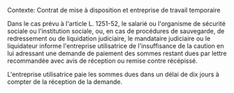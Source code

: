 Contexte: Contrat de mise à disposition et entreprise de travail temporaire

Dans le cas prévu à l'article L. 1251-52, le salarié ou l'organisme de sécurité sociale ou l'institution sociale, ou, en cas de procédures de sauvegarde, de redressement ou de liquidation judiciaire, le mandataire judiciaire ou le liquidateur informe l'entreprise utilisatrice de l'insuffisance de la caution en lui adressant une demande de paiement des sommes restant dues par lettre recommandée avec avis de réception ou remise contre récépissé.

L'entreprise utilisatrice paie les sommes dues dans un délai de dix jours à compter de la réception de la demande.